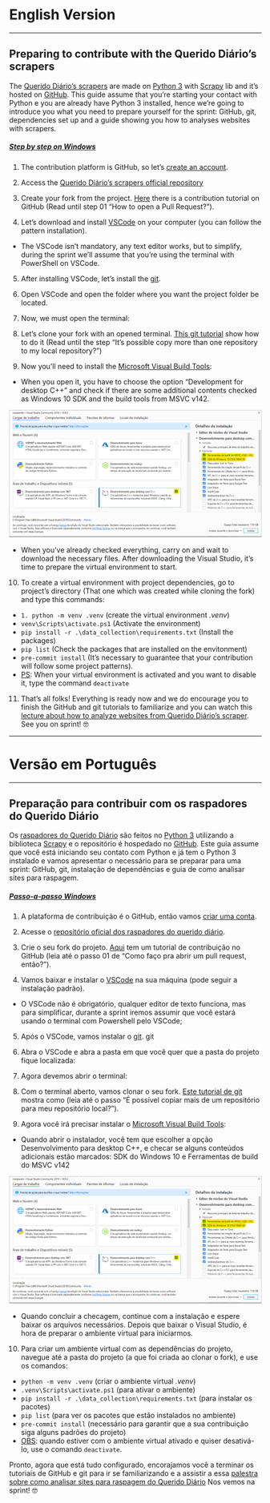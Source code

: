 # English Version
---

## Preparing to contribute with the Querido Diário’s scrapers

The [Querido Diário’s scrapers][raspQD] are made on [Python 3] with [Scrapy] lib and it’s hosted on [GitHub]. This guide assume that you’re starting your contact with Python e you are already have Python 3 installed, hence we’re going to introduce you what you need to prepare yourself for the sprint: GitHub, git, dependencies set up and a guide showing you how to analyses websites with scrapers.
##### <ins><div id="win-en">Step by step on Windows</div></ins>

1. The contribution platform is GitHub, so let’s [create an account][account].

2. Access the [Querido Diário’s scrapers official repository][repQD]

3. Create your fork from the project. [Here][tutoGitHub] there is a contribution tutorial on GitHub (Read until step 01 “How to open a Pull Request?”).

4. Let’s download and install [VSCode] on your computer (you can follow the pattern installation).
- The VSCode isn’t mandatory, any text editor works, but to simplify, during the sprint we’ll assume that you’re using the terminal with PowerShell on VSCode.

5. After installing VSCode, let’s install the [git].

6. Open VSCode and open the folder where you want the project folder be located.

7. Now, we must open the terminal:

8. Let’s clone your fork with an opened terminal. [This git tutorial][tutoGit] show how to do it (Read until the step “It’s possible copy more than one repository to my local repository?”)

9. Now you’ll need to install the [Microsoft Visual Build Tools]:

- When you open it, you have to choose the option “Development for desktop C++” and check if there are some additional contents checked as Windows 10 SDK and the build tools from MSVC v142.

![winSDK](_static/setup_msvisual.png)

- When you’ve already checked everything, carry on and wait to download the necessary files. After downloading the Visual Studio, it’s time to prepare the virtual environment to start.

10. To create a virtual environment with project dependencies, go to project’s directory (That one which was created while cloning the fork) and type this commands:

- `1. python -m venv .venv` (create the virtual environment *.venv*)
- `venv\Scripts\activate.ps1` (Activate the environment)
- `pip install -r .\data_collection\requirements.txt` (Install the packages)
- `pip list` (Check the packages that are installed on the envitonment)
- `pre-commit install` (It’s necessary to guarantee that your contribution will follow some project patterns).
- <ins>PS</ins>: When your virtual environment is activated and you want to disable it, type the command `deactivate`

11. That’s all folks! Everything is ready now and we do encourage you to finish the GitHub and git tutorials to familiarize and you can watch this [lecture about how to analyze websites from Querido Diário’s scraper][lecture].
See you on sprint! 🤓
---
# Versão em Português
---

## Preparação para contribuir com os raspadores do Querido Diário

Os [raspadores do Querido Diário][raspQD] são feitos no [Python 3] utilizando a biblioteca [Scrapy] e o repositório é hospedado no [GitHub]. Este guia assume que você está iniciando seu contato com Python e já tem o Python 3 instalado e vamos apresentar o necessário para se preparar para uma sprint: GitHub, git, instalação de dependências e guia de como analisar sites para raspagem.

##### <ins><div id="win-pt">Passo-a-passo Windows</div><ins>

1. A plataforma de contribuição é o GitHub, então vamos [criar uma conta][account].

2. Acesse o [repositório oficial dos raspadores do querido diário][repQD].

3. Crie o seu fork do projeto. [Aqui][tutoGitHub] tem um tutorial de contribuição no GitHub (leia até o passo 01 de “Como faço pra abrir um pull request, então?”).

4. Vamos baixar e instalar o [VSCode] na sua máquina (pode seguir a instalação padrão).
- O VSCode não é obrigatório, qualquer editor de texto funciona, mas para simplificar, durante a sprint iremos assumir que você estará usando o terminal com Powershell pelo VSCode;

5. Após o VSCode, vamos instalar o [git].
git
6. Abra o VSCode e abra a pasta em que você quer que a pasta do projeto fique localizada:

7. Agora devemos abrir o terminal:

8. Com o terminal aberto, vamos clonar o seu fork. [Este tutorial de git][tutoGit] mostra como (leia até o passo “É possível copiar mais de um repositório para meu repositório local?”).

9. Agora você irá precisar instalar o [Microsoft Visual Build Tools]:

- Quando abrir o instalador, você tem que escolher a opção Desenvolvimento para desktop C++, e checar se alguns conteúdos adicionais estão marcados: SDK do Windows 10 e Ferramentas de build do MSVC v142

![winSDK](_static/setup_msvisual.png)

- Quando concluir a checagem, continue com a instalação e espere baixar os arquivos necessários. Depois que baixar o Visual Studio, é hora de preparar o ambiente virtual para iniciarmos.

10. Para criar um ambiente virtual com as dependências do projeto, navegue até a pasta do projeto (a que foi criada ao clonar o fork), e use os comandos:

- `python -m venv .venv` (criar o ambiente virtual *.venv*)
- `.venv\Scripts\activate.ps1` (para ativar o ambiente)
- `pip install -r .\data_collection\requirements.txt` (para instalar os pacotes)
- `pip list` (para ver os pacotes que estão instalados no ambiente)
- `pre-commit install` (necessário para garantir que a sua contribuição siga alguns padrões do projeto)
- <ins>OBS</ins>: quando estiver com o ambiente virtual ativado e quiser desativá-lo, use o comando `deactivate`.

Pronto, agora que está tudo configurado, encorajamos você a terminar os tutoriais de GitHub e git para ir se familiarizando e a assistir a essa [palestra sobre como analisar sites para raspagem do Querido Diário][lecture]
Nos vemos na sprint! 🤓

[//]: # (Links:)

[raspQD]: https://github.com/okfn-brasil/querido-diario
[Python 3]: https://www.python.org/
[Scrapy]: https://scrapy.org/
[GitHub]: https://github.com/
[account]: https://github.com/join
[repQD]: https://github.com/okfn-brasil/querido-diario
[tutoGitHub]: https://www.notion.so/Github-ca9ff9fa929c47028e3955243741ec67
[VSCode]: https://code.visualstudio.com/Download
[git]: https://git-scm.com/downloads
[tutoGit]: https://www.notion.so/Git-2d4ea2e7614545169b47ff57e69a69da
[Microsoft Visual Build Tools]: https://visualstudio.microsoft.com/pt-br/downloads/
[lecture]: https://www.youtube.com/watch?v=fnGw9-xYq6I&t=16000s
